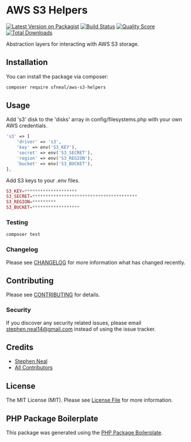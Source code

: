 # AWS S3 Helpers

[![Latest Version on Packagist](https://img.shields.io/packagist/v/sfneal/aws-s3-helpers.svg?style=flat-square)](https://packagist.org/packages/sfneal/aws-s3-helpers)
[![Build Status](https://img.shields.io/travis/sfneal/aws-s3-helpers/master.svg?style=flat-square)](https://travis-ci.org/sfneal/aws-s3-helpers)
[![Quality Score](https://img.shields.io/scrutinizer/g/sfneal/aws-s3-helpers.svg?style=flat-square)](https://scrutinizer-ci.com/g/sfneal/aws-s3-helpers)
[![Total Downloads](https://img.shields.io/packagist/dt/sfneal/aws-s3-helpers.svg?style=flat-square)](https://packagist.org/packages/sfneal/aws-s3-helpers)

Abstraction layers for interacting with AWS S3 storage.

## Installation

You can install the package via composer:

```bash
composer require sfneal/aws-s3-helpers
```

## Usage
Add 's3' disk to the 'disks' array in config/filesystems.php with your own AWS credentials.

``` php
's3' => [
    'driver' => 's3',
    'key' => env('S3_KEY'),
    'secret' => env('S3_SECRET'),
    'region' => env('S3_REGION'),
    'bucket' => env('S3_BUCKET'),
],
```

Add S3 keys to your .env files.

```php
S3_KEY=********************
S3_SECRET=****************************************
S3_REGION=*********
S3_BUCKET=******************
```

### Testing

``` bash
composer test
```

### Changelog

Please see [CHANGELOG](CHANGELOG.md) for more information what has changed recently.

## Contributing

Please see [CONTRIBUTING](CONTRIBUTING.md) for details.

### Security

If you discover any security related issues, please email stephen.neal14@gmail.com instead of using the issue tracker.

## Credits

- [Stephen Neal](https://github.com/sfneal)
- [All Contributors](../../contributors)

## License

The MIT License (MIT). Please see [License File](LICENSE.md) for more information.

## PHP Package Boilerplate

This package was generated using the [PHP Package Boilerplate](https://laravelpackageboilerplate.com).
